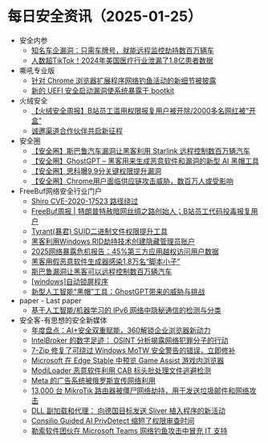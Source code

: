 # 每日安全资讯（2025-01-25）

- 安全内参
  - [知名车企漏洞：只需车牌号，就能远程监控劫持数百万辆车](https://mp.weixin.qq.com/s?__biz=MzI4NDY2MDMwMw==&mid=2247513589&idx=1&sn=1b70e6f4b48c39927bb2af1c0178da71&chksm=ebfaf2d5dc8d7bc3abdb845b15e34f01c5f9cc9f45c71804e231873a3c9b8be109f58083ea60&scene=58&subscene=0#rd)
  - [人数超TikTok！2024年美国医疗行业泄漏了1.8亿患者数据](https://mp.weixin.qq.com/s?__biz=MzI4NDY2MDMwMw==&mid=2247513589&idx=2&sn=3351a7a65979a78d643300f2a4dadfa5&chksm=ebfaf2d5dc8d7bc3d4cc9463e5f5a1a7ea306214b1c2ff9c9ef273fd5adadc40174c66510720&scene=58&subscene=0#rd)
- 嘶吼专业版
  - [针对 Chrome 浏览器扩展程序网络钓鱼活动的新细节被披露](https://mp.weixin.qq.com/s?__biz=MzI0MDY1MDU4MQ==&mid=2247580965&idx=1&sn=7b271d77d7ae3794e77995267c934acf&chksm=e9146d1fde63e4097053f87e00d408e479510a2c67f11147c47b8735ea28cd8466e12a464d04&scene=58&subscene=0#rd)
  - [新的 UEFI 安全启动漏洞使系统暴露于 bootkit](https://mp.weixin.qq.com/s?__biz=MzI0MDY1MDU4MQ==&mid=2247580965&idx=2&sn=35ac8cf9ec1bfacb175b8622720863e2&chksm=e9146d1fde63e40910e314cac61af17533c328067d6bd015df8402266ba7692efae9a049c79f&scene=58&subscene=0#rd)
- 火绒安全
  - [【火绒安全周报】B站员工滥用权限报复用户被开除/2000多名网红被“开盒”](https://mp.weixin.qq.com/s?__biz=MzI3NjYzMDM1Mg==&mid=2247521828&idx=1&sn=82479a718193afc90904db31f588c5e6&chksm=eb70481bdc07c10d2378d6352727843511736ac4f404c29cf9f77471d0d7f39ce10514d787ea&scene=58&subscene=0#rd)
  - [诚邀渠道合作伙伴共启新征程](https://mp.weixin.qq.com/s?__biz=MzI3NjYzMDM1Mg==&mid=2247521828&idx=2&sn=3f3425eb3c27f9524fb0f2d953ca029a&chksm=eb70481bdc07c10d32197f192e668777077d45aa9eea8faf428e04c535eb84d385aa11a0d679&scene=58&subscene=0#rd)
- 安全圈
  - [【安全圈】斯巴鲁汽车漏洞让黑客利用 Starlink 远程控制数百万辆汽车](https://mp.weixin.qq.com/s?__biz=MzIzMzE4NDU1OQ==&mid=2652067590&idx=1&sn=32ea96086da2a1f7d7b7c25530ca8d55&chksm=f36e7b46c419f2508759cde38a0b63b3f4b1442bc7655fa88acfdb556c1fefa5e78211594fc2&scene=58&subscene=0#rd)
  - [【安全圈】GhostGPT – 黑客用来生成恶意软件和漏洞的新型 AI 黑帽工具](https://mp.weixin.qq.com/s?__biz=MzIzMzE4NDU1OQ==&mid=2652067590&idx=2&sn=0963e1001cd7415a1987cb9c33807d8c&chksm=f36e7b46c419f2503cd6ccf7191847d24b6e5135071daedb82309bbc01b97545402cc0ff010b&scene=58&subscene=0#rd)
  - [【安全圈】思科曝9.9分关键权限提升漏洞](https://mp.weixin.qq.com/s?__biz=MzIzMzE4NDU1OQ==&mid=2652067590&idx=3&sn=7379d9127186d37af92f08f7a9ced06e&chksm=f36e7b46c419f25055741d6542936063bf1b5787923201949d2998d3f1120257c12deaab9a8f&scene=58&subscene=0#rd)
  - [【安全圈】Chrome用户面临供应链攻击威胁，数百万人或受影响](https://mp.weixin.qq.com/s?__biz=MzIzMzE4NDU1OQ==&mid=2652067590&idx=4&sn=ab568c073e0bfe554ca07ca03503f2da&chksm=f36e7b46c419f2504e60fb5ecb4e5b4587d40c40ef28fa92ddedef841c052dddeb060feb9d4a&scene=58&subscene=0#rd)
- FreeBuf网络安全行业门户
  - [Shiro CVE-2020-17523 路径绕过](https://www.freebuf.com/vuls/420772.html)
  - [FreeBuf周报 | 特朗普特赦暗网丝绸之路创始人；B站员工代码投毒报复用户](https://www.freebuf.com/news/420756.html)
  - [Tyrant(暴君) SUID二进制文件权限提升工具](https://www.freebuf.com/sectool/420749.html)
  - [黑客利用Windows RID劫持技术创建隐藏管理员账户](https://www.freebuf.com/articles/system/420811.html)
  - [2025网络暴露危机报告：45%第三方应用越权访问用户数据](https://www.freebuf.com/news/420744.html)
  - [黑客用假恶意软件生成器感染1.8万名“脚本小子”](https://www.freebuf.com/articles/endpoint/420809.html)
  - [斯巴鲁漏洞让黑客可以远程控制数百万辆汽车](https://www.freebuf.com/news/420728.html)
  - [[windows]自动锁屏程序](https://www.freebuf.com/sectool/420727.html)
  - [新型人工智能“黑帽”工具：GhostGPT带来的威胁与挑战](https://www.freebuf.com/news/420724.html)
- paper - Last paper
  - [基于人工智能/机器学习的 IPv6 网络中隐秘通信的检测与分类](https://paper.seebug.org/3271/)
- 安全客-有思想的安全新媒体
  - [年度盘点：AI+安全双重赋能，360解锁企业浏览器新动力](https://www.anquanke.com/post/id/303791)
  - [IntelBroker 的数字足迹： OSINT 分析揭露网络犯罪分子的行动](https://www.anquanke.com/post/id/303788)
  - [7-Zip 修复了可绕过 Windows MoTW 安全警告的错误，立即修补](https://www.anquanke.com/post/id/303776)
  - [Microsoft 在 Edge Stable 中预览 Game Assist 游戏内浏览器](https://www.anquanke.com/post/id/303773)
  - [ModiLoader 恶意软件利用 CAB 标头批处理文件逃避检测](https://www.anquanke.com/post/id/303770)
  - [Meta 的广告系统被俄罗斯宣传网络利用](https://www.anquanke.com/post/id/303767)
  - [13,000 台 MikroTik 路由器被僵尸网络劫持，用于发送垃圾邮件和网络攻击](https://www.anquanke.com/post/id/303785)
  - [DLL 副加载和代理： 向德国目标发送 Sliver 植入程序的新活动](https://www.anquanke.com/post/id/303764)
  - [Consilio Guided AI PrivDetect 缩短了权限审查时间](https://www.anquanke.com/post/id/303782)
  - [勒索软件团伙在 Microsoft Teams 网络钓鱼攻击中冒充 IT 支持](https://www.anquanke.com/post/id/303779)
